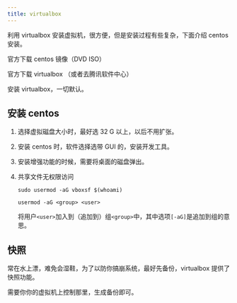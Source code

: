 ```yaml
---
title: virtualbox
---
```


利用 virtualbox 安装虚拟机，很方便，但是安装过程有些复杂，下面介绍 centos 安装。

官方下载 centos 镜像（DVD ISO）

官方下载 virtualbox （或者去腾讯软件中心）

安装 virtualbox，一切默认。

## 安装 centos

1. 选择虚拟磁盘大小时，最好选 32 G 以上，以后不用扩张。

2. 安装 centos 时，软件选择选带 GUI 的，安装开发工具。

3. 安装增强功能的时候，需要将桌面的磁盘弹出。

4. 共享文件无权限访问

   `sudo usermod -aG vboxsf $(whoami)`

   `usermod -aG <group> <user>`

   将用户`<user>`加入到（追加到）组`<group>`中，其中选项`[-aG]`是追加到组的意思。

## 快照

常在水上漂，难免会湿鞋，为了以防你搞崩系统，最好先备份，virtualbox 提供了快照功能。

需要你你的虚拟机上控制那里，生成备份即可。